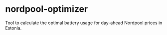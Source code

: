 # nordpool-optimizer
Tool to calculate the optimal battery usage for day-ahead Nordpool prices in Estonia.
